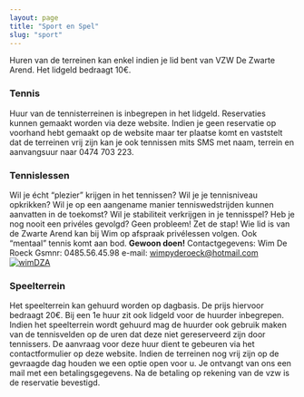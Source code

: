 ```yaml
---
layout: page
title: "Sport en Spel"
slug: "sport"
---
```


  Huren van de terreinen kan enkel indien je lid bent van VZW De Zwarte Arend. Het lidgeld bedraagt 10€. 

### Tennis

Huur van de tennisterreinen is inbegrepen in het lidgeld. Reservaties kunnen gemaakt worden via deze website. Indien je geen reservatie op voorhand hebt gemaakt op de website maar ter plaatse komt en vaststelt dat de terreinen vrij zijn kan je ook tennissen mits SMS met naam, terrein en aanvangsuur naar 0474 703 223. 

### Tennislessen

Wil je écht “plezier” krijgen in het tennissen? Wil je je tennisniveau opkrikken? Wil je op een aangename manier tenniswedstrijden kunnen aanvatten in de toekomst? Wil je stabiliteit verkrijgen in je tennisspel? Heb je nog nooit een privéles gevolgd? Geen probleem! Zet de stap! Wie lid is van de Zwarte Arend kan bij Wim op afspraak privélessen volgen. Ook “mentaal” tennis komt aan bod. **Gewoon doen!** Contactgegevens: Wim De Roeck Gsmnr: 0485.56.45.98 e-mail: [wimpyderoeck@hotmail.com](mailto:wimpyderoeck@hotmail.com)   [![wimDZA](http://zwartearend.local/content/uploads/2014/02/wimDZA.png)](mailto:wimpyderoeck@hotmail.com)  

### Speelterrein

Het speelterrein kan gehuurd worden op dagbasis. De prijs hiervoor bedraagt 20€. Bij een 1e huur zit ook lidgeld voor de huurder inbegrepen. Indien het speelterrein wordt gehuurd mag de huurder ook gebruik maken van de tennisvelden op de uren dat deze niet gereserveerd zijn door tennissers. De aanvraag voor deze huur dient te gebeuren via het contactformulier op deze website. Indien de terreinen nog vrij zijn op de gevraagde dag houden we een optie open voor u. Je ontvangt van ons een mail met een betalingsgegevens. Na de betaling op rekening van de vzw is de reservatie bevestigd.
